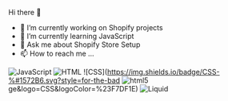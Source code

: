  Hi there 👋
- 👀 I’m currently working on Shopify projects
- 🌱 I’m currently learning JavaScript
- 💬 Ask me about Shopify Store Setup
- 📫 How to reach me ...


![JavaScript](https://img.shields.io/badge/javascript-%23323330.svg?style=for-the-badge&logo=javascript&logoColor=%23F7DF1E)
![HTML](https://img.shields.io/badge/HTML-%23323330.svg?style=for-the-badge&logo=HTML&logoColor=%23F7DF1E)
![CSS](https://img.shields.io/badge/CSS-%#1572B6.svg?style=for-the-bad  <img alt="html5" src="https://img.shields.io/badge/-HTML5-E34F26?style=flat-square&logo=html5&logoColor=white" />ge&logo=CSS&logoColor=%23F7DF1E)
![Liquid](https://img.shields.io/badge/Liquid-%23323330.svg?style=for-the-badge&logo=Liquid&logoColor=%23F7DF1E)
